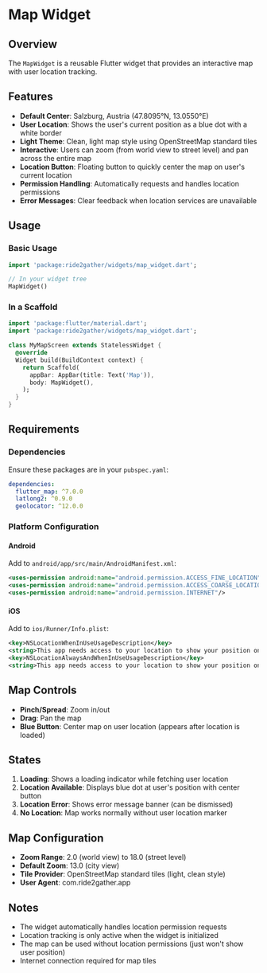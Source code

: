 # Map Widget

## Overview

The `MapWidget` is a reusable Flutter widget that provides an interactive map with user location tracking.

## Features

- **Default Center**: Salzburg, Austria (47.8095°N, 13.0550°E)
- **User Location**: Shows the user's current position as a blue dot with a white border
- **Light Theme**: Clean, light map style using OpenStreetMap standard tiles
- **Interactive**: Users can zoom (from world view to street level) and pan across the entire map
- **Location Button**: Floating button to quickly center the map on user's current location
- **Permission Handling**: Automatically requests and handles location permissions
- **Error Messages**: Clear feedback when location services are unavailable

## Usage

### Basic Usage

```dart
import 'package:ride2gather/widgets/map_widget.dart';

// In your widget tree
MapWidget()
```

### In a Scaffold

```dart
import 'package:flutter/material.dart';
import 'package:ride2gather/widgets/map_widget.dart';

class MyMapScreen extends StatelessWidget {
  @override
  Widget build(BuildContext context) {
    return Scaffold(
      appBar: AppBar(title: Text('Map')),
      body: MapWidget(),
    );
  }
}
```

## Requirements

### Dependencies

Ensure these packages are in your `pubspec.yaml`:

```yaml
dependencies:
  flutter_map: ^7.0.0
  latlong2: ^0.9.0
  geolocator: ^12.0.0
```

### Platform Configuration

#### Android

Add to `android/app/src/main/AndroidManifest.xml`:

```xml
<uses-permission android:name="android.permission.ACCESS_FINE_LOCATION" />
<uses-permission android:name="android.permission.ACCESS_COARSE_LOCATION" />
<uses-permission android:name="android.permission.INTERNET"/>
```

#### iOS

Add to `ios/Runner/Info.plist`:

```xml
<key>NSLocationWhenInUseUsageDescription</key>
<string>This app needs access to your location to show your position on the map.</string>
<key>NSLocationAlwaysAndWhenInUseUsageDescription</key>
<string>This app needs access to your location to show your position on the map.</string>
```

## Map Controls

- **Pinch/Spread**: Zoom in/out
- **Drag**: Pan the map
- **Blue Button**: Center map on user location (appears after location is loaded)

## States

1. **Loading**: Shows a loading indicator while fetching user location
2. **Location Available**: Displays blue dot at user's position with center button
3. **Location Error**: Shows error message banner (can be dismissed)
4. **No Location**: Map works normally without user location marker

## Map Configuration

- **Zoom Range**: 2.0 (world view) to 18.0 (street level)
- **Default Zoom**: 13.0 (city view)
- **Tile Provider**: OpenStreetMap standard tiles (light, clean style)
- **User Agent**: com.ride2gather.app

## Notes

- The widget automatically handles location permission requests
- Location tracking is only active when the widget is initialized
- The map can be used without location permissions (just won't show user position)
- Internet connection required for map tiles

